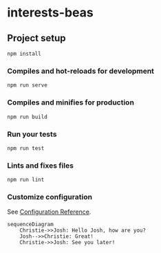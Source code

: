 # interests-beas

## Project setup
```
npm install
```

### Compiles and hot-reloads for development
```
npm run serve
```

### Compiles and minifies for production
```
npm run build
```

### Run your tests
```
npm run test
```

### Lints and fixes files
```
npm run lint
```

### Customize configuration
See [Configuration Reference](https://cli.vuejs.org/config/).

``` mermaid
sequenceDiagram
    Christie->>Josh: Hello Josh, how are you?
    Josh-->>Christie: Great!
    Christie->>Josh: See you later!
```

